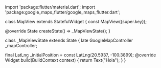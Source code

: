 import 'package:flutter/material.dart';
import 'package:google_maps_flutter/google_maps_flutter.dart';

class MapView extends StatefulWidget {
  const MapView({super.key});

  @override
  State<MapView> createState() => _MapViewState();
}

class _MapViewState extends State<MapView> {
  late GoogleMapController _mapController;

  final LatLng _initialPosition = const LatLng(20.5937, -100.3899);
  @override
  Widget build(BuildContext context) {
    return Text("Hola");
  }
}



